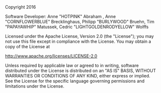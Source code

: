 Copyright 2016

Software Developer:
Anne "HOTPINK" Abraham , Anne "CORNFLOWERBLUE" Brecklinghaus,
Philipp "BURLYWOOD" Bruehn, Tim "PAPAYAWHIP" Matussek,
Cedric "LIGHTGOLDENRODYELLOW" Wolffs

Licensed under the Apache License, Version 2.0 (the "License");
you may not use this file except in compliance with the License.
You may obtain a copy of the License at

http://www.apache.org/licenses/LICENSE-2.0

Unless required by applicable law or agreed to in writing, software
distributed under the License is distributed on an "AS IS" BASIS,
WITHOUT WARRANTIES OR CONDITIONS OF ANY KIND, either express or implied.
See the License for the specific language governing permissions and
limitations under the License.
